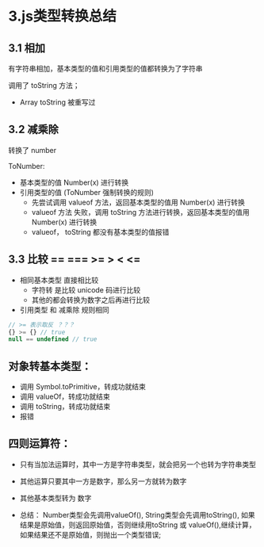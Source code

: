 # 3.js类型转换总结

## 3.1 相加

有字符串相加，基本类型的值和引用类型的值都转换为了字符串

调用了 toString 方法；

* Array toString 被重写过

## 3.2 减乘除

转换了 number

ToNumber: 

* 基本类型的值 Number(x) 进行转换
* 引用类型的值 (ToNumber 强制转换的规则)
  * 先尝试调用 valueof 方法，返回基本类型的值用 Number(x) 进行转换
  * valueof 方法 失败，调用 toString 方法进行转换，返回基本类型的值用 Number(x) 进行转换
  * valueof， toString 都没有基本类型的值报错

## 3.3 比较 == === >= > < <=

* 相同基本类型 直接相比较
  * 字符转 是比较 unicode 码进行比较
  * 其他的都会转换为数字之后再进行比较
* 引用类型 和 减乘除 规则相同


```js
// >= 表示取反 ？？？
{} >= {} // true
null == undefined // true
```

## 对象转基本类型：

* 调用 Symbol.toPrimitive，转成功就结束
* 调用 valueOf，转成功就结束
* 调用 toString，转成功就结束
* 报错

## 四则运算符：

* 只有当加法运算时，其中一方是字符串类型，就会把另一个也转为字符串类型
* 其他运算只要其中一方是数字，那么另一方就转为数字
* 其他基本类型转为 数字

* 总结： Number类型会先调用valueOf(), String类型会先调用toString(),  如果结果是原始值，则返回原始值，否则继续用toString 或 valueOf(),继续计算，如果结果还不是原始值，则抛出一个类型错误;